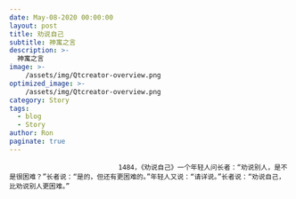 ```yaml
---
date: May-08-2020 00:00:00
layout: post
title: 劝说自己
subtitle: 神寓之言
description: >-
  神寓之言
image: >-
    /assets/img/Qtcreator-overview.png
optimized_image: >-
    /assets/img/Qtcreator-overview.png
category: Story
tags:
  - blog
  - Story
author: Ron
paginate: true
---
```


							　　1484，《劝说自己》一个年轻人问长者：“劝说别人，是不是很困难？”长者说：“是的，但还有更困难的。”年轻人又说：“请详说。”长者说：“劝说自己，比劝说别人更困难。”
							
							
						